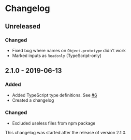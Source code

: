 # Changelog

## Unreleased

### Changed

- Fixed bug where names on `Object.prototype` didn't work
- Marked inputs as `Readonly` (TypeScript-only)

## 2.1.0 - 2019-06-13

### Added

- Added TypeScript type definitions. See [#6](https://github.com/helmetjs/content-security-policy-builder/issues/6)
- Created a changelog

### Changed

- Excluded useless files from npm package

This changelog was started after the release of version 2.1.0.
